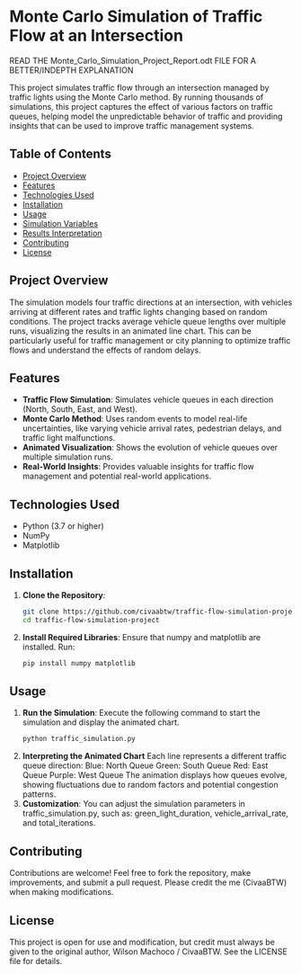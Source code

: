 # Monte Carlo Simulation of Traffic Flow at an Intersection

READ THE Monte_Carlo_Simulation_Project_Report.odt FILE FOR A BETTER/INDEPTH EXPLANATION 

This project simulates traffic flow through an intersection managed by traffic lights using the Monte Carlo method. By running thousands of simulations, this project captures the effect of various factors on traffic queues, helping model the unpredictable behavior of traffic and providing insights that can be used to improve traffic management systems.

## Table of Contents
- [Project Overview](#project-overview)
- [Features](#features)
- [Technologies Used](#technologies-used)
- [Installation](#installation)
- [Usage](#usage)
- [Simulation Variables](#simulation-variables)
- [Results Interpretation](#results-interpretation)
- [Contributing](#contributing)
- [License](#license)

## Project Overview

The simulation models four traffic directions at an intersection, with vehicles arriving at different rates and traffic lights changing based on random conditions. The project tracks average vehicle queue lengths over multiple runs, visualizing the results in an animated line chart. This can be particularly useful for traffic management or city planning to optimize traffic flows and understand the effects of random delays.

## Features

- **Traffic Flow Simulation**: Simulates vehicle queues in each direction (North, South, East, and West).
- **Monte Carlo Method**: Uses random events to model real-life uncertainties, like varying vehicle arrival rates, pedestrian delays, and traffic light malfunctions.
- **Animated Visualization**: Shows the evolution of vehicle queues over multiple simulation runs.
- **Real-World Insights**: Provides valuable insights for traffic flow management and potential real-world applications.

## Technologies Used

- Python (3.7 or higher)
- NumPy
- Matplotlib

## Installation

1. **Clone the Repository**:
   ```bash
   git clone https://github.com/civaabtw/traffic-flow-simulation-project.git
   cd traffic-flow-simulation-project
2. **Install Required Libraries**: Ensure that numpy and matplotlib are installed. 
    Run:
    ```bash
    pip install numpy matplotlib

## Usage

1. **Run the Simulation**: Execute the following command to start the simulation and display the animated chart.
    ```bash
    python traffic_simulation.py
2. **Interpreting the Animated Chart**
    Each line represents a different traffic queue direction:
    Blue: North Queue
    Green: South Queue
    Red: East Queue
    Purple: West Queue
    The animation displays how queues evolve, showing fluctuations due to random factors and potential congestion patterns.
3. **Customization**: You can adjust the simulation parameters in traffic_simulation.py, such as:
    green_light_duration, 
    vehicle_arrival_rate, 
    and total_iterations.

## Contributing

Contributions are welcome! Feel free to fork the repository, make improvements, and submit a pull request. Please credit the me (CivaaBTW) when making modifications.

## License

This project is open for use and modification, but credit must always be given to the original author, Wilson Machoco / CivaaBTW. See the LICENSE file for details.

